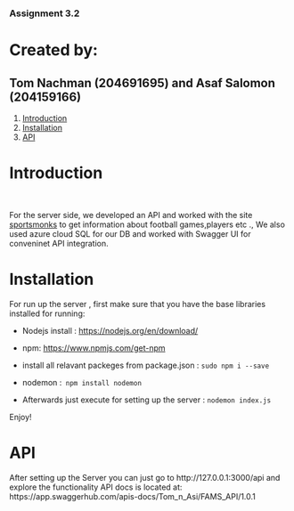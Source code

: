 ### Assignment 3.2

# Created by:
## Tom Nachman (204691695) and Asaf Salomon (204159166)

1. [Introduction ](#introduction)
2. [Installation ](#Installation)
3. [ API ](#ourAPI)

<a name="Introduction"></a>
# Introduction
<br>
<p>
For the server side, we developed an API and worked with the site <a href="https://www.sportmonks.com/soccer-api/">sportsmonks</a> to get information about football games,players etc .,
We also used azure cloud SQL for our DB and worked with Swagger UI for conveninet API integration.
</p>

<a name="Installation"></a>
# Installation
<p>
For run up the server , first make sure that you have the base libraries installed for running:

- Nodejs install : https://nodejs.org/en/download/
- npm: https://www.npmjs.com/get-npm
- install all relavant packeges from package.json  : `sudo npm i --save`
- nodemon :` npm install nodemon`

- Afterwards just execute for setting up the server : `nodemon index.js`

Enjoy!
</p>

<a name="ourAPI"></a>
# API
<p>
 After setting up the Server you can just go to http://127.0.0.1:3000/api and explore the functionality
 API docs is located at: https://app.swaggerhub.com/apis-docs/Tom_n_Asi/FAMS_API/1.0.1
</p>
